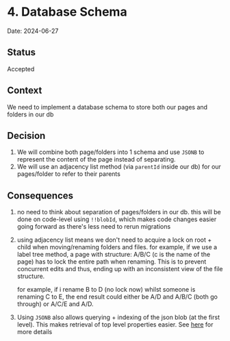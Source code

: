 # 4. Database Schema

Date: 2024-06-27

## Status

Accepted

## Context

We need to implement a database schema to store both our pages and folders in our db

## Decision

1. We will combine both page/folders into 1 schema and use `JSONB` to represent the content of the page instead of separating.
2. We will use an adjacency list method (via `parentId` inside our db) for our pages/folder to refer to their parents

## Consequences

1. no need to think about separation of pages/folders in our db. this will be done on code-level using `!!blobId`, which makes code changes easier going forward as there's less need to rerun migrations
2. using adjacency list means we don't need to acquire a lock on root + child when moving/renaming folders and files. for example, if we use a label tree method, a page with structure: A/B/C (c is the name of the page) has to lock the entire path
   when renaming. This is to prevent concurrent edits and thus, ending up with an inconsistent view of the file structure.

   for example, if i rename B to D (no lock now) whilst someone is renaming C to E, the end result could either be A/D and A/B/C (both go through)
   or A/C/E and A/D.

3. Using `JSONB` also allows querying + indexing of the json blob (at the first level). This makes retrieval of top level properties easier. See [here](https://www.postgresql.org/docs/current/functions-json.html) for more details
